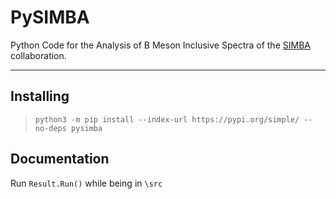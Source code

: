 # PySIMBA

Python Code for the Analysis of B Meson Inclusive Spectra of the [SIMBA](https://simba.lbl.gov/) collaboration.

---

## Installing

> `python3 -m pip install --index-url https://pypi.org/simple/ --no-deps pysimba`

## Documentation

Run `Result.Run()` while being in `\src`